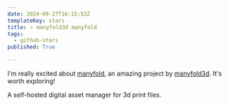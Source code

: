 ```yaml
---
date: 2024-09-27T16:15:53Z
templateKey: stars
title: ⭐ manyfold3d manyfold
tags:
  - github-stars
published: True

---
```


I'm really excited about [manyfold](https://github.com/manyfold3d/manyfold), an amazing project by [manyfold3d](https://github.com/manyfold3d). It's worth exploring!

A self-hosted digital asset manager for 3d print files.
